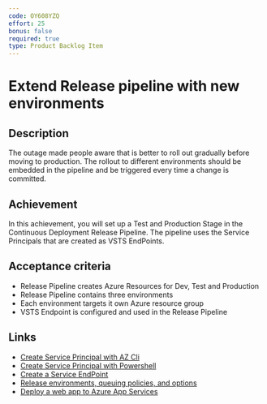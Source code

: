 ```yaml
---
code: OY608YZQ
effort: 25
bonus: false
required: true
type: Product Backlog Item 
---
```

# Extend Release pipeline with new environments #

## Description ##
The outage made people aware that is better to roll out gradually before moving to production. The rollout to different environments should be embedded in the pipeline and be triggered every time a change is committed.

## Achievement ##
In this achievement, you will set up a Test and Production Stage in the Continuous Deployment Release Pipeline. The pipeline uses the Service Principals that are created as VSTS EndPoints. 

## Acceptance criteria ##
* Release Pipeline creates Azure Resources for Dev, Test and Production
* Release Pipeline contains three environments
* Each environment targets it own Azure resource group
* VSTS Endpoint is configured and used in the Release Pipeline 

## Links ##
- [Create Service Principal with AZ Cli](https://docs.microsoft.com/en-us/cli/azure/create-an-azure-service-principal-azure-cli?view=azure-cli-latest)
- [Create Service Principal with Powershell](https://docs.microsoft.com/en-us/powershell/azure/create-azure-service-principal-azureps?view=azurermps-5.7.0)
- [Create a Service EndPoint](https://docs.microsoft.com/en-us/vsts/build-release/concepts/library/service-endpoints?view=vsts)
- [Release environments, queuing policies, and options](https://docs.microsoft.com/en-us/vsts/pipelines/release/environments?view=vsts)
- [Deploy a web app to Azure App Services](https://docs.microsoft.com/en-us/vsts/pipelines/apps/cd/deploy-webdeploy-webapps?view=vsts)
 

